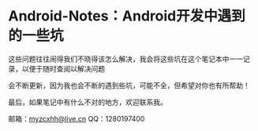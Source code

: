 # Android-Notes：Android开发中遇到的一些坑

这些问题往往闹得我们不晓得该怎么解决，我会将这些坑在这个笔记本中一一记录，以便于随时查阅以解决问题

会不断更新，因为我也会不断的遇到些坑，可能不全，但希望对你也有所帮助！

最后，如果笔记中有什么不对的地方，欢迎联系我。

邮箱：myzcxhh@live.cn
QQ：1280197400
